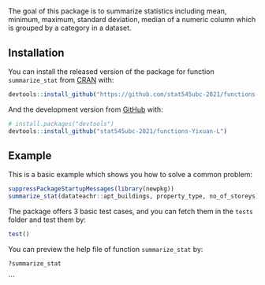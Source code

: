 
<!-- README.md is generated from README.Rmd. Please edit that file -->

# 

<!-- badges: start -->
<!-- badges: end -->

The goal of this package is to summarize statistics including mean,
minimum, maximum, standard deviation, median of a numeric column which
is grouped by a category in a dataset.

## Installation

You can install the released version of the package for function
`summarize_stat` from [CRAN](https://CRAN.R-project.org) with:

``` r
devtools::install_github("https://github.com/stat545ubc-2021/functions-Yixuan-L.git")
```

And the development version from [GitHub](https://github.com/) with:

``` r
# install.packages("devtools")
devtools::install_github("stat545ubc-2021/functions-Yixuan-L")
```

## Example

This is a basic example which shows you how to solve a common problem:

``` r
suppressPackageStartupMessages(library(newpkg))
summarize_stat(datateachr::apt_buildings, property_type, no_of_storeys)
```

The package offers 3 basic test cases, and you can fetch them in the
`tests` folder and test them by:

``` r
test()
```

You can preview the help file of function `summarize_stat` by:

``` r
?summarize_stat
```

\`\`\`
